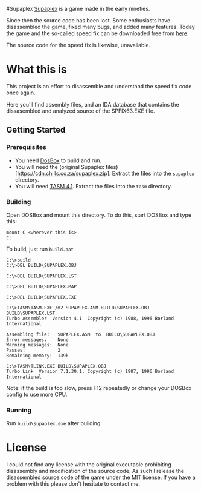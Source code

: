#Supaplex
[Supaplex](https://en.wikipedia.org/wiki/Supaplex) is a game made in the early nineties.

Since then the source code has been lost. Some enthusiasts have disassembled the game,
fixed many bugs, and added many features. Today the game and the so-called speed fix can
be downloaded free from [here](http://www.elmerproductions.com/sp/dlinst.html). 

The source code for the speed fix is likewise, unavailable.

# What this is
This project  is an effort to disassemble and understand the speed fix
code once again.

Here you'll find assembly files, and an IDA database that contains the dissasembled and
analyzed source of the SPFIX63.EXE file.

## Getting Started
### Prerequisites
- You need [DosBox](https://www.dosbox.com/) to build and run.
- You will need the (original Supaplex files)[https://cdn.chills.co.za/supaplex.zip].
    Extract the files into the `supaplex` directory.
- You will need [TASM 4.1](https://cdn.chills.co.za/tasm4.zip).
    Extract the files into the `tasm` directory.

### Building
Open DOSBox and mount this directory. To do this, start DOSBox and type this:
```
mount C <wherever this is>
C:
```

To build, just run `build.bat`
```
C:\>build
C:\>DEL BUILD\SUPAPLEX.OBJ

C:\>DEL BUILD\SUPAPLEX.LST

C:\>DEL BUILD\SUPAPLEX.MAP

C:\>DEL BUILD\SUPAPLEX.EXE

C:\>TASM\TASM.EXE /m2 SUPAPLEX.ASM BUILD\SUPAPLEX.OBJ BUILD\SUPAPLEX.LST
Turbo Assembler  Version 4.1  Copyright (c) 1988, 1996 Borland International

Assembling file:   SUPAPLEX.ASM  to  BUILD\SUPAPLEX.OBJ
Error messages:    None
Warning messages:  None
Passes:            2
Remaining memory:  139k

C:\>TASM\TLINK.EXE BUILD\SUPAPLEX.OBJ
Turbo Link  Version 7.1.30.1. Copyright (c) 1987, 1996 Borland International
```
Note: if the build is too slow, press F12 repeatedly or change your DOSBox config to use
more CPU.

### Running
Run `build\supaplex.exe` after building.


# License
I could not find any license with the original executable prohibiting
disassembly and modification of the source code. As such I release the
disassembled source code of the game under the MIT license. If you have
a problem with this please don't hesitate to contact me.
